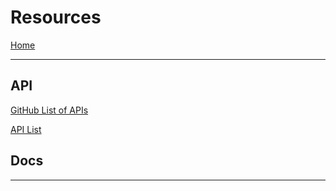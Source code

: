 # Resources

[Home](https://mistidinzy.github.io/301-ProjectPlanning/)

_____

## API

[GitHub List of APIs](https://github.com/public-apis/public-apis)

[API List](https://apilist.fun/)

[]()

## Docs

[]()

_____
